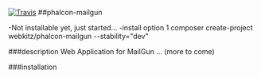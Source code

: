 [![Travis](https://travis-ci.org/webkitz/phalcon-mailgun.svg)](https://travis-ci.org/webkitz/phalcon-mailgun)
##phalcon-mailgun

-Not installable yet, just started...
-install option 1 
composer create-project webkitz/phalcon-mailgun --stability="dev"

###description
Web Application for MailGun ... (more to come)

###installation
